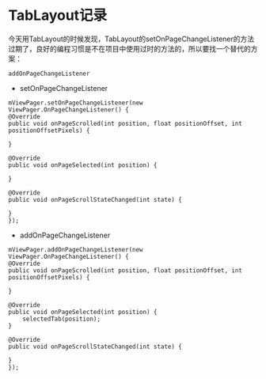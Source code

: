 # TabLayout记录

今天用TabLayout的时候发现，TabLayout的setOnPageChangeListener的方法过期了，良好的编程习惯是不在项目中使用过时的方法的，所以要找一个替代的方案：

``addOnPageChangeListener``

- setOnPageChangeListener

```
mViewPager.setOnPageChangeListener(new ViewPager.OnPageChangeListener() {
@Override
public void onPageScrolled(int position, float positionOffset, int positionOffsetPixels) {

}

@Override
public void onPageSelected(int position) {

}

@Override
public void onPageScrollStateChanged(int state) {

}
});
```

- addOnPageChangeListener

```
mViewPager.addOnPageChangeListener(new ViewPager.OnPageChangeListener() {
@Override
public void onPageScrolled(int position, float positionOffset, int positionOffsetPixels) {

}

@Override
public void onPageSelected(int position) {
    selectedTab(position);
}

@Override
public void onPageScrollStateChanged(int state) {

}
});
```
